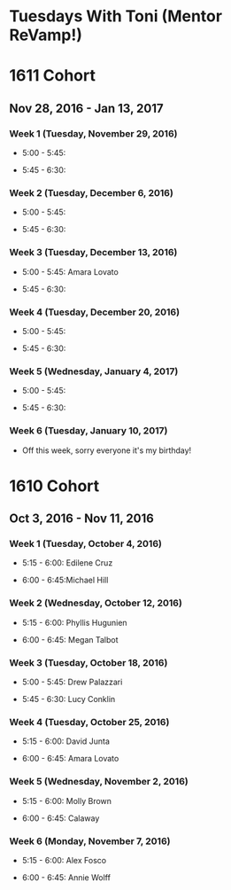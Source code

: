 # Tuesdays With Toni (Mentor ReVamp!)

# 1611 Cohort

## Nov 28, 2016 - Jan 13, 2017

### Week 1 (Tuesday, November 29, 2016)

* 5:00 - 5:45:

* 5:45 - 6:30:

### Week 2 (Tuesday, December 6, 2016)

* 5:00 - 5:45:

* 5:45 - 6:30:

### Week 3 (Tuesday, December 13, 2016)

* 5:00 - 5:45: Amara Lovato

* 5:45 - 6:30:

### Week 4 (Tuesday, December 20, 2016)

* 5:00 - 5:45:

* 5:45 - 6:30:

### Week 5 (Wednesday, January 4, 2017)

* 5:00 - 5:45:

* 5:45 - 6:30:

### Week 6 (Tuesday, January 10, 2017)

* Off this week, sorry everyone it's my birthday!


# 1610 Cohort

## Oct 3, 2016 - Nov 11, 2016

### Week 1 (Tuesday, October 4, 2016)

* 5:15 - 6:00: Edilene Cruz

* 6:00 - 6:45:Michael Hill

### Week 2 (Wednesday, October 12, 2016)

* 5:15 - 6:00: Phyllis Hugunien

* 6:00 - 6:45: Megan Talbot

### Week 3 (Tuesday, October 18, 2016)

* 5:00 - 5:45: Drew Palazzari

* 5:45 - 6:30: Lucy Conklin

### Week 4 (Tuesday, October 25, 2016)

* 5:15 - 6:00: David Junta

* 6:00 - 6:45: Amara Lovato

### Week 5 (Wednesday, November 2, 2016)

* 5:15 - 6:00: Molly Brown

* 6:00 - 6:45: Calaway

### Week 6 (Monday, November 7, 2016)

* 5:15 - 6:00: Alex Fosco

* 6:00 - 6:45: Annie Wolff
